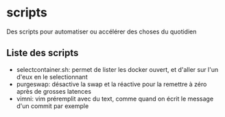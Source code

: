 # scripts
Des scripts pour automatiser ou accélérer des choses du quotidien

## Liste des scripts

- selectcontainer.sh: permet de lister les docker ouvert, et d'aller sur l'un d'eux en le selectionnant
- purgeswap: désactive la swap et la réactive pour la remettre à zéro après de grosses latences
- vimni: vim préremplit avec du text, comme quand on écrit le message d'un commit par exemple
